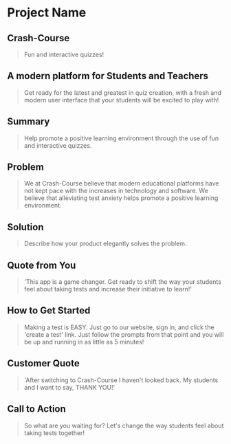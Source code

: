 # Project Name #

<!--
> This material was originally posted [here](http://www.quora.com/What-is-Amazons-approach-to-product-development-and-product-management). It is reproduced here for posterities sake.

There is an approach called "working backwards" that is widely used at Amazon. They work backwards from the customer, rather than starting with an idea for a product and trying to bolt customers onto it. While working backwards can be applied to any specific product decision, using this approach is especially important when developing new products or features.

For new initiatives a product manager typically starts by writing an internal press release announcing the finished product. The target audience for the press release is the new/updated product's customers, which can be retail customers or internal users of a tool or technology. Internal press releases are centered around the customer problem, how current solutions (internal or external) fail, and how the new product will blow away existing solutions.

If the benefits listed don't sound very interesting or exciting to customers, then perhaps they're not (and shouldn't be built). Instead, the product manager should keep iterating on the press release until they've come up with benefits that actually sound like benefits. Iterating on a press release is a lot less expensive than iterating on the product itself (and quicker!).

If the press release is more than a page and a half, it is probably too long. Keep it simple. 3-4 sentences for most paragraphs. Cut out the fat. Don't make it into a spec. You can accompany the press release with a FAQ that answers all of the other business or execution questions so the press release can stay focused on what the customer gets. My rule of thumb is that if the press release is hard to write, then the product is probably going to suck. Keep working at it until the outline for each paragraph flows.

Oh, and I also like to write press-releases in what I call "Oprah-speak" for mainstream consumer products. Imagine you're sitting on Oprah's couch and have just explained the product to her, and then you listen as she explains it to her audience. That's "Oprah-speak", not "Geek-speak".

Once the project moves into development, the press release can be used as a touchstone; a guiding light. The product team can ask themselves, "Are we building what is in the press release?" If they find they're spending time building things that aren't in the press release (overbuilding), they need to ask themselves why. This keeps product development focused on achieving the customer benefits and not building extraneous stuff that takes longer to build, takes resources to maintain, and doesn't provide real customer benefit (at least not enough to warrant inclusion in the press release).
 -->

## Crash-Course ##
  > Fun and interactive quizzes!

## A modern platform for Students and Teachers ##
  > Get ready for the latest and greatest in quiz creation, with a fresh and modern user interface that your students will be excited to play with!

## Summary ##
  > Help promote a positive learning environment through the use of fun and interactive quizzes.

## Problem ##
  > We at Crash-Course believe that modern educational platforms have not kept pace with the increases in technology and software. We believe that alleviating test anxiety helps promote a positive learning environment.

## Solution ##
  > Describe how your product elegantly solves the problem.

## Quote from You ##
  > 'This app is a game changer. Get ready to shift the way your students feel about taking tests and increase their initiative to learn!'

## How to Get Started ##
  > Making a test is EASY. Just go to our website, sign in, and click the 'create a test' link. Just follow the prompts from that point and you will be up and running in as little as 5 minutes!

## Customer Quote ##
  > 'After switching to Crash-Course I haven't looked back. My students and I want to say, THANK YOU!'

## Call to Action ##
  > So what are you waiting for? Let's change the way students feel about taking tests together!
